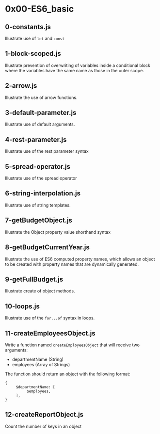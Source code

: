 # 0x00-ES6_basic

## 0-constants.js
Illustrate use of `let` and `const`

## 1-block-scoped.js
Illustrate prevention of overwriting of variables inside a conditional block where the variables have the same name as those in the outer scope.

## 2-arrow.js
Illustrate the use of arrow functions.

## 3-default-parameter.js
Illustrate use of default arguments.

## 4-rest-parameter.js
Illustrate use of the rest parameter syntax

## 5-spread-operator.js
Illustrate use of the spread operator

## 6-string-interpolation.js
Illustrate use of string templates.

## 7-getBudgetObject.js
Illustrate the Object property value shorthand syntax

## 8-getBudgetCurrentYear.js
Illustrate the use of ES6 computed property names, which allows an object to be created
with property names that are dynamically generated.

## 9-getFullBudget.js
Illustrate create of object methods.

## 10-loops.js
Illustrate use of the `for...of` syntax in loops.

## 11-createEmployeesObject.js
Write a function named `createEmployeesObject` that will receive two arguments:
- departmentName (String)
- employees (Array of Strings)

The function should return an object with the following format:
```
{
     $departmentName: [
          $employees,
     ],
}
```

## 12-createReportObject.js
Count the number of keys in an object
